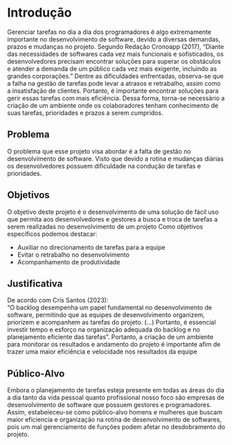 # Introdução

Gerenciar tarefas no dia a dia dos programadores é algo extremamente importante no desenvolvimento de software, devido a diversas demandas, prazos e mudanças no projeto. Segundo Redação Cronoapp (2017), “Diante das necessidades de softwares cada vez mais funcionais e sofisticados, os desenvolvedores precisam encontrar soluções para superar os obstáculos e atender a demanda de um público cada vez mais exigente, incluindo as grandes corporações.” 
Dentre as dificuldades enfrentadas, observa-se que a falha na gestão de tarefas pode levar a atrasos e retrabalho, assim como a insatisfação de clientes. Portanto, é importante encontrar soluções para gerir essas tarefas com mais eficiência. Dessa forma, torna-se necessário a criação de um ambiente onde os colaboradores tenham conhecimento de suas tarefas, prioridades e prazos a serem cumpridos. 

## Problema
O problema que esse projeto visa abordar é a falta de gestão no desenvolvimento de software. Visto que devido a rotina e mudanças diárias os desenvolvedores possuem dificuldade na condução de tarefas e prioridades.  

## Objetivos

O objetivo deste projeto é o desenvolvimento de uma solução de fácil uso que permita aos desenvolvedores e gestores a busca e troca de tarefas a serem realizadas no desenvolvimento de um projeto 
Como objetivos específicos podemos destacar: 
- Auxiliar no direcionamento de tarefas para a equipe 
- Evitar o retrabalho no desenvolvimento  
- Acompanhamento de produtividade  

## Justificativa

De acordo com Cris Santos (2023):  
“O backlog desempenha um papel fundamental no desenvolvimento de software, permitindo que as equipes de desenvolvimento organizem, priorizem e acompanhem as tarefas do projeto. (...) Portanto, é essencial investir tempo e esforço na organização adequada do backlog e no planejamento eficiente das tarefas”. Portanto, a criação de um ambiente para monitorar os resultados e andamento do projeto é importante afim de trazer uma maior eficiência e velocidade nos resultados da equipe


## Público-Alvo

Embora o planejamento de tarefas esteja presente em todas as áreas do dia a dia tanto da vida pessoal quanto profissional nosso foco são empresas de desenvolvimento de software que possuem gestores e programadores.
Assim, estabeleceu-se como público-alvo homens e mulheres que buscam maior eficiencia e organização na rotina de desenvolvimento de softwares, pois um mal gerenciamento de funções podem afetar no desdobramento do projeto.

